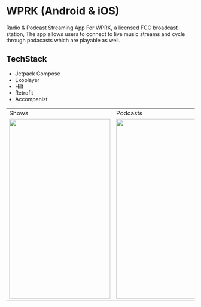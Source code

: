 # WPRK (Android & iOS)
Radio &amp; Podcast Streaming App For WPRK, a licensed FCC broadcast station,
The app allows users to connect to live music streams and cycle through
podacasts which are playable as well. 

## TechStack
- Jetpack Compose
- Exoplayer
- Hilt
- Retrofit
- Accompanist

<table>
  <tr>
    <td>Shows</td>
     <td>Podcasts</td>
     <td>Podcast Detail</td>
     <td>Membership</td>
  </tr>
  <tr>
    <td><img src="https://user-images.githubusercontent.com/49708426/149205832-bd0d67f2-bb27-49b0-92b6-9ea2b15313f1.JPG" width=270 height=480></td>
    <td><img src="https://user-images.githubusercontent.com/49708426/149205934-289ba6d7-a516-4e34-99a2-15815032a22a.JPG" width=270 height=480></td>
    <td><img src="https://user-images.githubusercontent.com/49708426/149206195-0b2bb1a6-dade-4d9d-87f4-1c74385474c3.JPG" width=270 height=480></td>
    <td><img src="https://user-images.githubusercontent.com/49708426/149206338-ed8162c4-0217-4fc2-824c-303fc54e3199.JPG" width=270 height=480></td>
  </tr>
</table>


